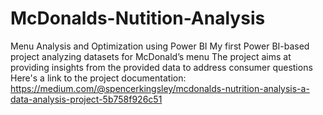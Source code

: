 # McDonalds-Nutition-Analysis
Menu Analysis and Optimization using Power BI
My first Power BI-based project analyzing datasets for McDonald’s menu
The project aims at providing insights from the provided data to address consumer questions
Here's a link to the project documentation: 
https://medium.com/@spencerkingsley/mcdonalds-nutrition-analysis-a-data-analysis-project-5b758f926c51
